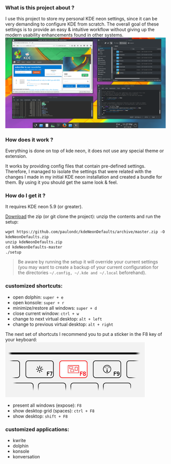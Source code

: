 ### What is this project about ?
I use this project to store my personal KDE neon settings, since it can be very demanding to configure KDE from scratch. The overall goal of these settings is to provide an easy & intuitive workflow without giving up the modern usability enhancements found in other systems.
![screenshot](./data/screenshot.png)

### How does it work ?
Everything is done on top of kde neon, it does not use any special theme or extension.

It works by providing config files that contain pre-defined settings. Therefore, I managed to isolate the settings that were related with the changes I made in my initial KDE neon installation and created a bundle for them. By using it you should get the same look & feel.

### How do I get it ?
It requires KDE neon 5.9 (or greater).

[Download](https://github.com/paulondc/kdeNeonDefaults/archive/master.zip) the zip (or git clone the project):
unzip the contents and run the setup:
```
wget https://github.com/paulondc/kdeNeonDefaults/archive/master.zip -O kdeNeonDefaults.zip
unzip kdeNeonDefaults.zip
cd kdeNeonDefaults-master
./setup
```

> Be aware by running the setup it will override your current settings (you may want to create a backup of your current configuration for the directories  `~/.config, ~/.kde and ~/.local` beforehand).


### customized shortcuts:
- open dolphin:  `super + e`
- open konsole: `super + r`
- minimize/restore all windows: `super + d`
- close current window: `ctrl + w`
- change to next virtual desktop: `alt + left`
- change to previous virtual desktop: `alt + right`

The next set of shortcuts I recommend you to put a sticker in the F8 key of your keyboard:
![key](./data/kde-expose-key.jpg)

- present all windows (expose): `F8`
- show desktop grid (spaces): `ctrl + F8`
- show desktop: `shift + F8`

### customized applications:
- kwrite
- dolphin
- konsole
- konversation
